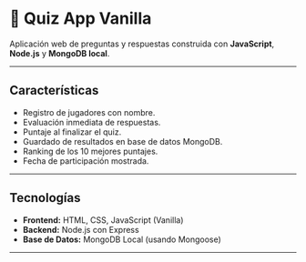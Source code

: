 # 🎯 Quiz App Vanilla

Aplicación web de preguntas y respuestas construida con **JavaScript**, **Node.js** y **MongoDB local**.

---

## Características

- Registro de jugadores con nombre.
- Evaluación inmediata de respuestas.
- Puntaje al finalizar el quiz.
- Guardado de resultados en base de datos MongoDB.
- Ranking de los 10 mejores puntajes.
- Fecha de participación mostrada.

---

## Tecnologías

- **Frontend:** HTML, CSS, JavaScript (Vanilla)
- **Backend:** Node.js con Express
- **Base de Datos:** MongoDB Local (usando Mongoose)

---
